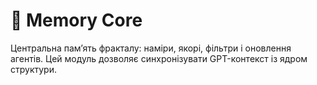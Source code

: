 # 🧠 Memory Core

Центральна памʼять фракталу: наміри, якорі, фільтри і оновлення агентів. Цей модуль дозволяє синхронізувати GPT-контекст із ядром структури.

